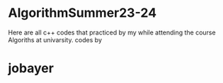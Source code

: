 # AlgorithmSummer23-24
Here are all c++ codes that practiced by my while attending the course Algoriths at univarsity.
codes by 
# jobayer
